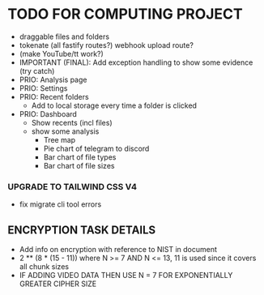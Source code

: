 # TODO FOR COMPUTING PROJECT
- draggable files and folders
- tokenate (all fastify routes?) webhook upload route?
- (make YouTube/tt work?)
- IMPORTANT (FINAL): Add exception handling to show some evidence (try catch)
- PRIO: Analysis page
- PRIO: Settings
- PRIO: Recent folders
  - Add to local storage every time a folder is clicked
- PRIO: Dashboard
  - Show recents (incl files)
  - show some analysis
    - Tree map
    - Pie chart of telegram to discord
    - Bar chart of file types
    - Bar chart of file sizes

### UPGRADE TO TAILWIND CSS V4
-  fix migrate cli tool errors

## ENCRYPTION TASK DETAILS
- Add info on encryption with reference to NIST in document
- 2 ** (8 * (15 - 11)) where N >= 7 AND N <= 13, 11 is used since it covers all chunk sizes
- IF ADDING VIDEO DATA THEN USE N = 7 FOR EXPONENTIALLY GREATER CIPHER SIZE


